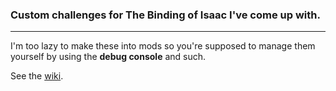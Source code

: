 ### Custom challenges for The Binding of Isaac I've come up with.
---

I'm too lazy to make these into mods so you're supposed to manage them yourself by using the **debug console** and such.

See the [wiki](https://github.com/Lmon46/Custom-Isaac-Challenges/wiki).
